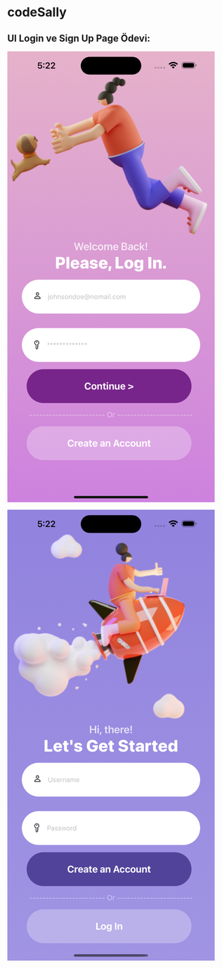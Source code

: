# codeSally

## </code16> UI Login ve Sign Up Page Ödevi:

![Login Page](./assets/Sally1.png)

![Sign Up Page](./assets/Sally2.png)
